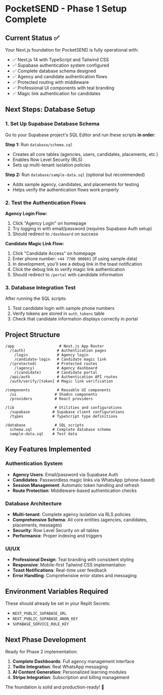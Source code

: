 # PocketSEND - Phase 1 Setup Complete

## Current Status ✅

Your Next.js foundation for PocketSEND is fully operational with:

- ✅ Next.js 14 with TypeScript and Tailwind CSS
- ✅ Supabase authentication system configured  
- ✅ Complete database schema designed
- ✅ Agency and candidate authentication flows
- ✅ Protected routing with middleware
- ✅ Professional UI components with teal branding
- ✅ Magic link authentication for candidates

## Next Steps: Database Setup

### 1. Set Up Supabase Database Schema

Go to your Supabase project's SQL Editor and run these scripts **in order**:

**Step 1:** Run `database/schema.sql` 
- Creates all core tables (agencies, users, candidates, placements, etc.)
- Enables Row Level Security (RLS)
- Sets up multi-tenant isolation policies

**Step 2:** Run `database/sample-data.sql` (optional but recommended)
- Adds sample agency, candidates, and placements for testing
- Helps verify the authentication flows work properly

### 2. Test the Authentication Flows

**Agency Login Flow:**
1. Click "Agency Login" on homepage
2. Try logging in with email/password (requires Supabase Auth setup)
3. Should redirect to `/dashboard` on success

**Candidate Magic Link Flow:**
1. Click "Candidate Access" on homepage  
2. Enter phone number: `+44 7700 900001` (if using sample data)
3. In development, you'll see a debug link in the toast notification
4. Click the debug link to verify magic link authentication
5. Should redirect to `/portal` with candidate information

### 3. Database Integration Test

After running the SQL scripts:
1. Test candidate login with sample phone numbers
2. Verify tokens are stored in `auth_tokens` table
3. Check that candidate information displays correctly in portal

## Project Structure

```
/app                    # Next.js App Router
  /(auth)              # Authentication pages
    /login             # Agency login
    /candidate-login   # Candidate magic link
  /(protected)         # Protected routes
    /(agency)          # Agency dashboard
    /(candidate)       # Candidate portal
  /api/auth            # Authentication API routes
  /auth/verify/[token] # Magic link verification

/components            # Reusable UI components
  /ui                 # Shadcn components
  /providers          # React providers

/lib                  # Utilities and configurations
  /supabase          # Supabase client configurations
  /types             # TypeScript type definitions

/database             # SQL scripts
  schema.sql         # Complete database schema
  sample-data.sql    # Test data
```

## Key Features Implemented

### Authentication System
- **Agency Users**: Email/password via Supabase Auth
- **Candidates**: Passwordless magic links via WhatsApp (phone-based)
- **Session Management**: Automatic token handling and refresh
- **Route Protection**: Middleware-based authentication checks

### Database Architecture
- **Multi-tenant**: Complete agency isolation via RLS policies
- **Comprehensive Schema**: All core entities (agencies, candidates, placements, messages)
- **Security**: Row Level Security on all tables
- **Performance**: Proper indexing and triggers

### UI/UX
- **Professional Design**: Teal branding with consistent styling
- **Responsive**: Mobile-first Tailwind CSS implementation
- **Toast Notifications**: Real-time user feedback
- **Error Handling**: Comprehensive error states and messaging

## Environment Variables Required

These should already be set in your Replit Secrets:
- `NEXT_PUBLIC_SUPABASE_URL`
- `NEXT_PUBLIC_SUPABASE_ANON_KEY`  
- `SUPABASE_SERVICE_ROLE_KEY`

## Next Phase Development

Ready for Phase 2 implementation:
1. **Complete Dashboards**: Full agency management interface
2. **Twilio Integration**: Real WhatsApp messaging
3. **AI Content Generation**: Personalized learning modules
4. **Stripe Integration**: Subscription and billing management

The foundation is solid and production-ready! 🚀